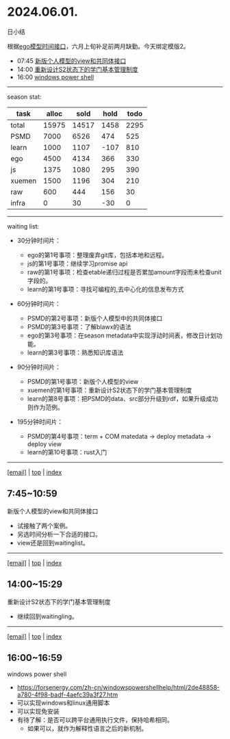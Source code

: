 # 2024.06.01.
日小结  

<a id="top"></a>
根据[ego模型时间接口](https://gitee.com/hyg/blog/blob/master/timeflow.md)，六月上旬补足前两月缺勤。今天绑定模版2。

<a id="index"></a>
- 07:45	[新版个人模型的view和共同体接口](#20240601074500)  
- 14:00	[重新设计S2状态下的学门基本管理制度](#20240601140000)  
- 16:00	[windows power shell](#20240601160000)  

---
season stat:

| task | alloc | sold | hold | todo |
| --- | --- | --- | --- | --- |
| total | 15975 | 14517 | 1458 | 2295 |
| PSMD | 7000 | 6526 | 474 | 525 |
| learn | 1000 | 1107 | -107 | 810 |
| ego | 4500 | 4134 | 366 | 330 |
| js | 1375 | 1080 | 295 | 390 |
| xuemen | 1500 | 1196 | 304 | 210 |
| raw | 600 | 444 | 156 | 30 |
| infra | 0 | 30 | -30 | 0 |

---

waiting list:


- 30分钟时间片：
  - ego的第1号事项：整理废弃git库，包括本地和远程。
  - js的第1号事项：继续学习promise api
  - raw的第1号事项：检查etable递归过程是否累加amount字段而未检查unit字段的。
  - learn的第1号事项：寻找可编程的,去中心化的信息发布方式

- 60分钟时间片：
  - PSMD的第2号事项：新版个人模型中的共同体接口
  - PSMD的第3号事项：了解blawx的语法
  - ego的第3号事项：在season metadata中实现浮动时间表，修改日计划功能。
  - learn的第3号事项：熟悉知识库语法

- 90分钟时间片：
  - PSMD的第1号事项：新版个人模型的view
  - xuemen的第1号事项：重新设计S2状态下的学门基本管理制度
  - learn的第8号事项：把PSMD的data、src部分升级到rdf，如果升级成功则作为范例。

- 195分钟时间片：
  - PSMD的第4号事项：term + COM matedata -> deploy metadata -> deploy view
  - learn的第10号事项：rust入门

---

<a href="mailto:huangyg@mars22.com?subject=关于2024.06.01.[新版个人模型的view和共同体接口]任务&body=日期: 20240601%0D%0A序号: 0%0D%0A手稿:../../draft/2024/06/20240601074500.md%0D%0A---请勿修改邮件主题及以上内容 从下一行开始写您的想法---%0D%0A">[email]</a> | [top](#top) | [index](#index)
<a id="20240601074500"></a>
## 7:45~10:59
新版个人模型的view和共同体接口

- 试接触了两个案例。
- 另选时间分析一下合适的接口。
- view还是回到waitinglist。

---

<a href="mailto:huangyg@mars22.com?subject=关于2024.06.01.[重新设计S2状态下的学门基本管理制度]任务&body=日期: 20240601%0D%0A序号: 1%0D%0A手稿:../../draft/2024/06/20240601140000.md%0D%0A---请勿修改邮件主题及以上内容 从下一行开始写您的想法---%0D%0A">[email]</a> | [top](#top) | [index](#index)
<a id="20240601140000"></a>
## 14:00~15:29
重新设计S2状态下的学门基本管理制度

- 继续回到waitingling。

---

<a href="mailto:huangyg@mars22.com?subject=关于2024.06.01.[windows power shell]任务&body=日期: 20240601%0D%0A序号: 2%0D%0A手稿:../../draft/2024/06/20240601160000.md%0D%0A---请勿修改邮件主题及以上内容 从下一行开始写您的想法---%0D%0A">[email]</a> | [top](#top) | [index](#index)
<a id="20240601160000"></a>
## 16:00~16:59
windows power shell

- https://forsenergy.com/zh-cn/windowspowershellhelp/html/2de48858-a780-4f98-badf-4aefc39a3f27.htm
- 可以实现windows和linux通用脚本
- 可以实现免安装
- 有待了解：是否可以跨平台通用执行文件，保持哈希相同。
    - 如果可以，就作为解释性语言之后的新机制。
